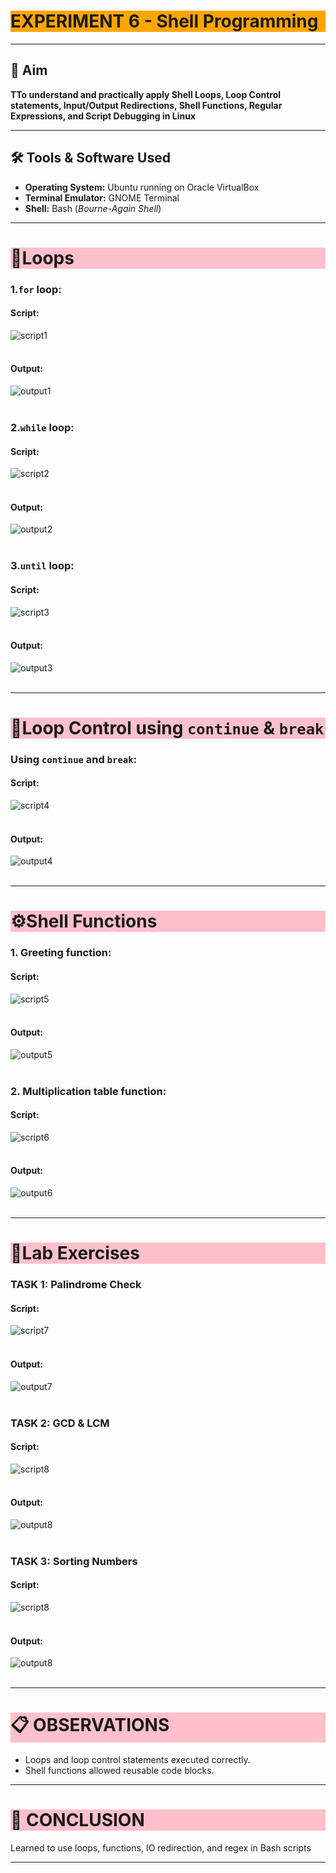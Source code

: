 # <h1 style="background-color: orange;"> EXPERIMENT 6 - Shell Programming</h1>

---------------------------------------------------------------------------
## 📌 Aim
   **TTo understand and practically apply Shell Loops, Loop Control statements, Input/Output Redirections, Shell Functions, Regular Expressions, and Script Debugging in Linux**

---------------------------------------------------------------------------
## 🛠 Tools & Software Used 
- **Operating System:** Ubuntu running on Oracle VirtualBox  
- **Terminal Emulator:** GNOME Terminal 
- **Shell:** Bash (*Bourne-Again Shell*)

---------------------------------------------------------------------------
## <h1 style="background-color: pink;">🔄Loops</h1>
 
  ### 1.`for` loop:
   #### Script:
   ![script1](images/601.png)<br><br>
 
   #### Output:
   ![output1](images/602.png)<br><br>

  ### 2.`while` loop:
   #### Script:
   ![script2](images/603.png)<br><br>
 
   #### Output:
   ![output2](images/604.png)<br><br> 
   
  ### 3.`until` loop:
   #### Script:
   ![script3](images/605.png)<br><br>
 
   #### Output:
   ![output3](images/606.png)<br><br>

---------------------------------------------------------------------------   
## <h1 style="background-color: pink;">🔄Loop Control using `continue` & `break`</h1>

 ### Using `continue` and `break`:
   #### Script:
   ![script4](images/607.png)<br><br>
 
   #### Output:
   ![output4](images/608.png)<br><br> 

---------------------------------------------------------------------------
## <h1 style="background-color: pink;">⚙️Shell Functions</h1>

 ### 1. Greeting function:
   #### Script:
   ![script5](images/609.png)<br><br>
 
   #### Output:
   ![output5](images/610.png)<br><br>

 ### 2. Multiplication table function:
   #### Script:
   ![script6](images/611.png)<br><br>
 
   #### Output:
   ![output6](images/612.png)<br><br> 

---------------------------------------------------------------------------
## <h1 style="background-color: pink;">🧩Lab Exercises</h1>

 ### TASK 1: Palindrome Check
   #### Script:
   ![script7](images/613.png)<br><br>
 
   #### Output:
   ![output7](images/614.png)<br><br>
 
 ### TASK 2: GCD & LCM
   #### Script:
   ![script8](images/615.png)<br><br>
 
   #### Output:
   ![output8](images/616.png)<br><br>

 ### TASK 3: Sorting Numbers
   #### Script:
   ![script8](images/617.png)<br><br>
 
   #### Output:
   ![output8](images/618.png)<br><br>

---------------------------------------------------------------------------
## <h1 style="background-color: pink;">📋 OBSERVATIONS</h1>
- Loops and loop control statements executed correctly.
- Shell functions allowed reusable code blocks.


---------------------------------------------------------------------------
## <h1 style="background-color: pink;">🧠 CONCLUSION</h1> 
 Learned to use loops, functions, IO redirection, and regex in Bash scripts


---------------------------------------------------------------------------







